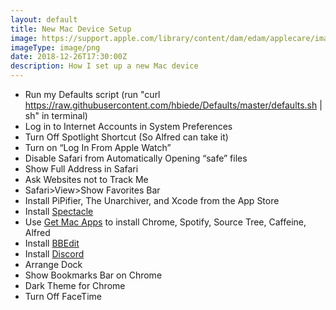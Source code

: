 ```yaml
---
layout: default
title: New Mac Device Setup
image: https://support.apple.com/library/content/dam/edam/applecare/images/en_US/macbook/osx-el-capitan-setup-macbook-gold-open.png
imageType: image/png
date: 2018-12-26T17:30:00Z
description: How I set up a new Mac device
---
```


 * Run my Defaults script (run "curl https://raw.githubusercontent.com/hbiede/Defaults/master/defaults.sh \| sh" in terminal) 
 * Log in to Internet Accounts in System Preferences
 * Turn Off Spotlight Shortcut (So Alfred can take it) 
 * Turn on “Log In From Apple Watch”
 * Disable Safari from Automatically Opening “safe” files
 * Show Full Address in Safari
 * Ask Websites not to Track Me
 * Safari>View>Show Favorites Bar
 * Install PiPifier, The Unarchiver, and Xcode from the App Store
 * Install [Spectacle](https://www.spectacleapp.com)
 * Use [Get Mac Apps](http://www.getmacapps.com) to install Chrome, Spotify, Source Tree, Caffeine, Alfred
 * Install [BBEdit](https://www.barebones.com/products/bbedit/)
 * Install [Discord](https://discordapp.com)
 * Arrange Dock
 * Show Bookmarks Bar on Chrome
 * Dark Theme for Chrome
 * Turn Off FaceTime
